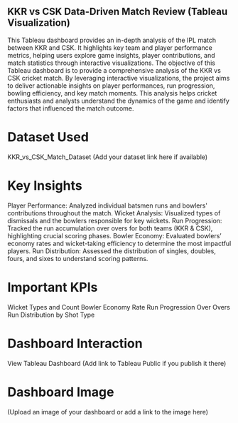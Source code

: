 ## KKR vs CSK Data-Driven Match Review (Tableau Visualization)
This Tableau dashboard provides an in-depth analysis of the IPL match between KKR and CSK. It highlights key team and player performance metrics, helping users explore game insights, player contributions, and match statistics through interactive visualizations.
The objective of this Tableau dashboard is to provide a comprehensive analysis of the KKR vs CSK cricket match. By leveraging interactive visualizations, the project aims to deliver actionable insights on player performances, run progression, bowling efficiency, and key match moments. This analysis helps cricket enthusiasts and analysts understand the dynamics of the game and identify factors that influenced the match outcome.

# Dataset Used
KKR_vs_CSK_Match_Dataset (Add your dataset link here if available)

# Key Insights
Player Performance: Analyzed individual batsmen runs and bowlers' contributions throughout the match.
Wicket Analysis: Visualized types of dismissals and the bowlers responsible for key wickets.
Run Progression: Tracked the run accumulation over overs for both teams (KKR & CSK), highlighting crucial scoring phases.
Bowler Economy: Evaluated bowlers’ economy rates and wicket-taking efficiency to determine the most impactful players.
Run Distribution: Assessed the distribution of singles, doubles, fours, and sixes to understand scoring patterns.

# Important KPIs
Wicket Types and Count
Bowler Economy Rate
Run Progression Over Overs
Run Distribution by Shot Type

# Dashboard Interaction
View Tableau Dashboard (Add link to Tableau Public if you publish it there)

# Dashboard Image
(Upload an image of your dashboard or add a link to the image here)
